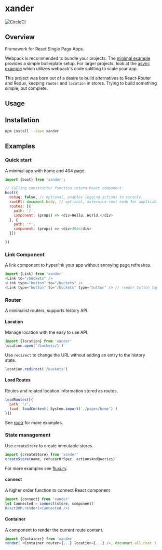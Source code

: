 # xander

[![CircleCI](https://circleci.com/gh/formula/xander.svg?style=svg)](https://circleci.com/gh/formula/xander)

## Overview

Framework for React Single Page Apps.

Webpack is recommended to bundle your projects. The [minimal example](./examples/minimal) provides a simple boilerplate setup. For larger projects, look at the [async example](./examples/async) which utilizes webpack's code splitting to scale your app.

This project was born out of a desire to build 
alternatives to React-Router and Redux, keeping 
`router` and `location` in stores. Trying to
build something simple, but complete.

## Usage

## Installation

```sh
npm install --save xander
```
## Examples
### Quick start

A minimal app with home and 404 page.

```js
import {boot} from 'xander';

// Calling constructor function return React component.
boot({
  debug: false, // optional, enables logging actions to console.
  rootEl: document.body, // optional, determine root node for application.
  routes: [{
    path: '/',
    component: (props) => <div>Hello, World.</div> 
  }, {
    path: '*',
    component: (props) => <div>404</div>
  }])

})
```

### Link Component

A link component to hyperlink your app without annoying page refreshes.

```js
import {Link} from 'xander'
<Link to="/buckets" />
<Link type="button" to="/buckets" />
<Link type="button" to="/buckets" type="button" /> // render button tag instead of a
```

### Router

A minimalist routers, supports history API.

#### Location

Manage location with the easy to use API.

```js
import {location} from 'xander'
location.open('/buckets/1')
```
Use `redirect` to change the URL without adding an entry to the history state.
```js
location.redirect('/buckets')
```

#### Load Routes 

Routes and related location information stored as routes.

```js
loadRoutes([{
  path: '/',
  load: loadContent( System.import('./pages/home') )
}])
```


See [rootr](https://github.com/formula/rootr) for more examples.

### State management

Use `createStore` to create immutable stores.

```js
import {createStore} from 'xander'
createStore(name, reducerOrSpec, actionsAndQueries)`
```

For more examples see [fluxury](https://github.com/formula/fluxury).

#### connect ####

A higher order function to connect React component

```js
import {connect} from 'xander'
let Connected = connect(store, component)`
ReactDOM.render(<Connected />)
```

#### Container ####

A component to render the current route content.

```js
import {Container} from 'xander'
render( <Container router={...} location={...} />, document.all.root )
```

